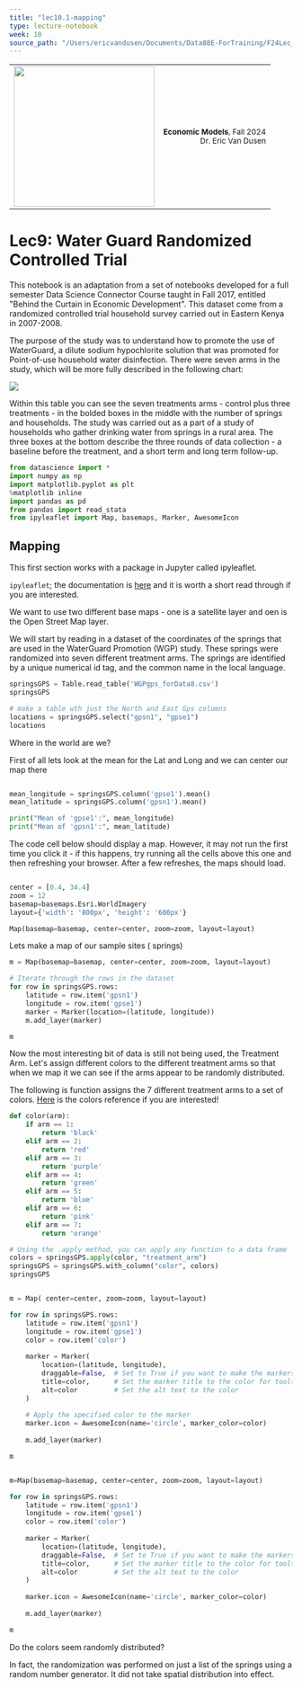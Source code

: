 ```yaml
---
title: "lec10.1-mapping"
type: lecture-notebook
week: 10
source_path: "/Users/ericvandusen/Documents/Data88E-ForTraining/F24Lec_NBs/lec10/lec10.1-mapping.ipynb"
---
```


<table style="width: 100%;">
    <tr style="background-color: transparent;"><td>
        <img src="https://data-88e.github.io/assets/images/blue_text.png" width="250px" style="margin-left: 0;" />
    </td><td>
        <p style="text-align: right; font-size: 10pt;"><strong>Economic Models</strong>, Fall 2024
        <br>
            Dr. Eric Van Dusen</p></td></tr>
</table>

# Lec9: Water Guard Randomized Controlled Trial

This notebook is an adaptation from a set of notebooks developed for a full semester Data Science Connector Course taught in Fall 2017, entitled "Behind the Curtain in Economic Development".  This dataset come from a randomized controlled trial household survey carried out in Eastern Kenya in 2007-2008. 

The purpose of the study was to understand how to promote the use of WaterGuard, a dilute sodium hypochlorite solution that was promoted for Point-of-use household water disinfection.  There were seven arms in the study, which will be more fully described in the following chart:

<img src="Slide1.png"  />

Within this table you can see the seven treatments arms -  control plus three treatments -  in the bolded boxes in the middle with the number of springs and households. The study was carried out as a part of a study of households who gather drinking water from springs in a rural area.  The three boxes at the bottom describe the three rounds of data collection - a baseline before the treatment, and a short term and long term follow-up.

<!-- **Notebook Outline**

1. [Mapping](#Mapping)
2. [Balance Check](#Balance)
3. [Baseline and a Randomly Selected Compound](#Baseline)
4. [Chlorine Usage outcome variables](#Chlorine)
5. [Graph of outcomes by Treatment Arm](#Graph)  -->

```python
from datascience import *
import numpy as np
import matplotlib.pyplot as plt
%matplotlib inline
import pandas as pd
from pandas import read_stata
from ipyleaflet import Map, basemaps, Marker, AwesomeIcon
```

## Mapping

<div id="Mapping"></div>

This first section works with a package in Jupyter called ipyleaflet.

`ipyleaflet`;
the documentation is [here](https://ipyleaflet.readthedocs.io/en/latest/)
and it is worth a short read through if you are interested.


We want to use two different base maps - one is a satellite layer and oen is the Open Street Map layer.

We will start by reading in a dataset of the coordinates of the springs that are used in the WaterGuard Promotion (WGP) study.  These springs were randomized into seven different treatment arms.  The springs are identified by a unique numerical id tag, and the common name in the local language.

```python
springsGPS = Table.read_table('WGPgps_forData8.csv')
springsGPS
```

```python
# make a table wth just the North and East Gps columns 
locations = springsGPS.select("gpsn1", "gpse1")
locations
```

Where in the world are we?

First of all lets look at the mean for the Lat and Long and we can center our map there

```python

mean_longitude = springsGPS.column('gpse1').mean()
mean_latitude = springsGPS.column('gpsn1').mean()

print("Mean of 'gpse1':", mean_longitude)
print("Mean of 'gpsn1':", mean_latitude)
```

The code cell below should display a map. However, it may not run the first time you click it - if this happens, try running all the cells above this one and then refreshing your browser. After a few refreshes, the maps should load.

```python

center = [0.4, 34.4]
zoom = 12
basemap=basemaps.Esri.WorldImagery
layout={'width': '800px', 'height': '600px'}

Map(basemap=basemap, center=center, zoom=zoom, layout=layout)
```

Lets make a map of our sample sites ( springs)

```python
m = Map(basemap=basemap, center=center, zoom=zoom, layout=layout)

# Iterate through the rows in the dataset
for row in springsGPS.rows:
    latitude = row.item('gpsn1')
    longitude = row.item('gpse1')
    marker = Marker(location=(latitude, longitude))
    m.add_layer(marker)

m
```

Now the most interesting bit of data is still not being used, the Treatment Arm. Let's assign different colors to the different treatment arms so that when we map it we can see if the arms appear to be randomly distributed.

The following is function assigns the 7 different treatment arms to a set of colors. [Here](https://www.w3.org/TR/css3-color/#html4) is the colors reference if you are interested!

```python
def color(arm):
    if arm == 1:
        return 'black'
    elif arm == 2:
        return 'red'
    elif arm == 3:
        return 'purple'
    elif arm == 4:
        return 'green'
    elif arm == 5:
        return 'blue'
    elif arm == 6:
        return 'pink'
    elif arm == 7:
        return 'orange'
```

```python
# Using the .apply method, you can apply any function to a data frame
colors = springsGPS.apply(color, "treatment_arm")
springsGPS = springsGPS.with_column("color", colors)
springsGPS
```

```python

m = Map( center=center, zoom=zoom, layout=layout)

for row in springsGPS.rows:
    latitude = row.item('gpsn1')
    longitude = row.item('gpse1')
    color = row.item('color')
    
    marker = Marker(
        location=(latitude, longitude),
        draggable=False,  # Set to True if you want to make the markers draggable
        title=color,      # Set the marker title to the color for tooltip
        alt=color         # Set the alt text to the color
    )
    
    # Apply the specified color to the marker
    marker.icon = AwesomeIcon(name='circle', marker_color=color)
    
    m.add_layer(marker)

m
```

```python

m=Map(basemap=basemap, center=center, zoom=zoom, layout=layout)

for row in springsGPS.rows:
    latitude = row.item('gpsn1')
    longitude = row.item('gpse1')
    color = row.item('color')
    
    marker = Marker(
        location=(latitude, longitude),
        draggable=False,  # Set to True if you want to make the markers draggable
        title=color,      # Set the marker title to the color for tooltip
        alt=color         # Set the alt text to the color
    )
    
    marker.icon = AwesomeIcon(name='circle', marker_color=color)
    
    m.add_layer(marker)

m
```

Do the colors seem randomly distributed?

In fact, the randomization was performed on just a list of the springs using a random number generator. 
It did not take spatial distribution into effect.

```python

```

```python

```

